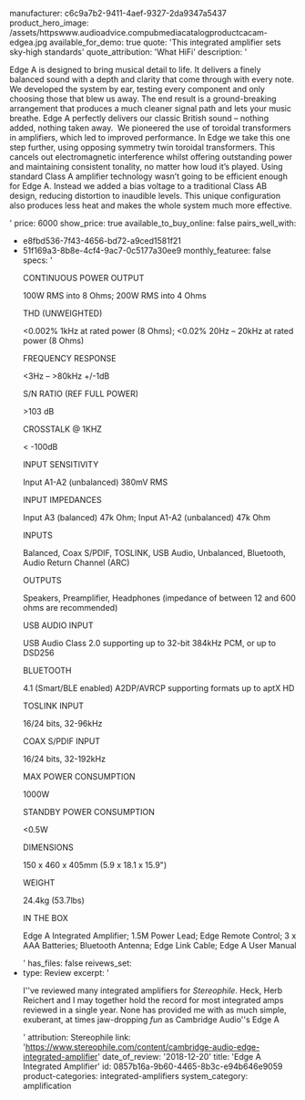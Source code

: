 manufacturer: c6c9a7b2-9411-4aef-9327-2da9347a5437
product_hero_image: /assets/httpswww.audioadvice.compubmediacatalogproductcacam-edgea.jpg
available_for_demo: true
quote: 'This integrated amplifier sets sky-high standards'
quote_attribution: 'What HiFi'
description: '<p>Edge A is designed to bring musical detail to life. It delivers a finely balanced sound with a depth and clarity that come through with every note. We developed the system by ear, testing every component and only choosing those that blew us away. The end result is a ground-breaking arrangement that produces a much cleaner signal path and lets your music breathe. Edge A perfectly delivers our classic British sound – nothing added, nothing taken away.&nbsp; We pioneered the use of toroidal transformers in amplifiers, which led to improved performance. In Edge we take this one step further, using opposing symmetry twin toroidal transformers. This cancels out electromagnetic interference whilst offering outstanding power and maintaining consistent tonality, no matter how loud it’s played. Using standard Class A amplifier technology wasn’t going to be efficient enough for Edge A. Instead we added a bias voltage to a traditional Class AB design, reducing distortion to inaudible levels. This unique configuration also produces less heat and makes the whole system much more effective.&nbsp;</p>'
price: 6000
show_price: true
available_to_buy_online: false
pairs_well_with:
  - e8fbd536-7f43-4656-bd72-a9ced1581f21
  - 51f169a3-8b8e-4cf4-9ac7-0c5177a30ee9
monthly_featuree: false
specs: '<p>CONTINUOUS POWER OUTPUT</p><p>100W RMS into 8 Ohms; 200W RMS into 4 Ohms</p><p>THD (UNWEIGHTED)</p><p>&lt;0.002% 1kHz at rated power (8 Ohms); &lt;0.02% 20Hz – 20kHz at rated power (8 Ohms)</p><p>FREQUENCY RESPONSE</p><p>&lt;3Hz – &gt;80kHz +/-1dB</p><p>S/N RATIO (REF FULL POWER)</p><p>&gt;103 dB</p><p>CROSSTALK @ 1KHZ</p><p>&lt; -100dB</p><p>INPUT SENSITIVITY</p><p>Input A1-A2 (unbalanced) 380mV RMS</p><p>INPUT IMPEDANCES</p><p>Input A3 (balanced) 47k Ohm; Input A1-A2 (unbalanced) 47k Ohm</p><p>INPUTS</p><p>Balanced, Coax S/PDIF, TOSLINK, USB Audio, Unbalanced, Bluetooth, Audio Return Channel (ARC)</p><p>OUTPUTS</p><p>Speakers, Preamplifier, Headphones (impedance of between 12 and 600 ohms are recommended)</p><p>USB AUDIO INPUT</p><p>USB Audio Class 2.0 supporting up to 32-bit 384kHz PCM, or up to DSD256</p><p>BLUETOOTH</p><p>4.1 (Smart/BLE enabled) A2DP/AVRCP supporting formats up to aptX HD</p><p>TOSLINK INPUT</p><p>16/24 bits, 32-96kHz</p><p>COAX S/PDIF INPUT</p><p>16/24 bits, 32-192kHz</p><p>MAX POWER CONSUMPTION</p><p>1000W</p><p>STANDBY POWER CONSUMPTION</p><p>&lt;0.5W</p><p>DIMENSIONS</p><p>150 x 460 x 405mm (5.9 x 18.1 x 15.9")</p><p>WEIGHT</p><p>24.4kg (53.7lbs)</p><p>IN THE BOX</p><p>Edge A Integrated Amplifier; 1.5M Power Lead; Edge Remote Control; 3 x AAA Batteries; Bluetooth Antenna; Edge Link Cable; Edge A User Manual</p>'
has_files: false
reivews_set:
  -
    type: Review
    excerpt: '<p>I''ve reviewed many integrated amplifiers for&nbsp;<i>Stereophile</i>. Heck, Herb Reichert and I may together hold the record for most integrated amps reviewed in a single year. None has provided me with as much simple, exuberant, at times jaw-dropping&nbsp;<i>fun</i>&nbsp;as Cambridge Audio''s Edge A&nbsp;&nbsp;</p>'
    attribution: Stereophile
    link: 'https://www.stereophile.com/content/cambridge-audio-edge-integrated-amplifier'
    date_of_review: '2018-12-20'
title: 'Edge A Integrated Amplifier'
id: 0857b16a-9b60-4465-8b3c-e94b646e9059
product-categories: integrated-amplifiers
system_category: amplification
